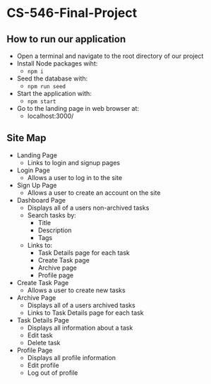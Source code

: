 # CS-546-Final-Project
## How to run our application
- Open a terminal and navigate to the root directory of our project
- Install Node packages wiht:
  - `npm i`
- Seed the database with:
  - `npm run seed`
- Start the application with:
  - `npm start`
- Go to the landing page in web browser at:
  - localhost:3000/
## Site Map
- Landing Page
  - Links to login and signup pages
- Login Page
  - Allows a user to log in to the site
- Sign Up Page
  - Allows a user to create an account on the site
- Dashboard Page
  - Displays all of a users non-archived tasks
  - Search tasks by:
    -  Title
    -  Description
    -  Tags
  - Links to:
    - Task Details page for each task
    - Create Task page
    - Archive page
    - Profile page
- Create Task Page
  - Allows a user to create new tasks
- Archive Page
  - Displays all of a users archived tasks
  - Links to Task Details page for each task
- Task Details Page
  - Displays all information about a task
  - Edit task
  - Delete task
- Profile Page
  - Displays all profile information
  - Edit profile
  - Log out of profile